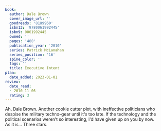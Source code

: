 ```yaml
---
book:
  author: Dale Brown
  cover_image_url: ''
  goodreads: '8189960'
  isbn13: '9780061992445'
  isbn9: 0061992445
  owned: ''
  pages: '480'
  publication_year: '2010'
  series: Patrick McLanahan
  series_position: '16'
  spine_color: ''
  tags: ''
  title: Executive Intent
plan:
  date_added: 2023-01-01
review:
  date_read:
  - 2010-11-06
  rating: 3
---
```


Ah, Dale Brown. Another cookie cutter plot, with ineffective politicians who despise the military techno-gear until it's too late. If the technology and the political scenarios weren't so interesting, I'd have given up on you by now. As it is... Three stars.
